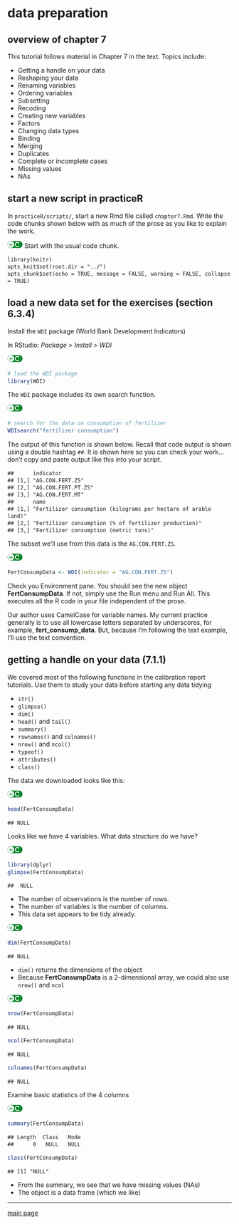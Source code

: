 
# data preparation

## overview of chapter 7

This tutorial follows material in Chapter 7 in the text. Topics include:

  - Getting a handle on your data
  - Reshaping your data
  - Renaming variables
  - Ordering variables
  - Subsetting
  - Recoding
  - Creating new variables
  - Factors
  - Changing data types
  - Binding
  - Merging
  - Duplicates
  - Complete or incomplete cases
  - Missing values
  - NAs

## start a new script in practiceR

In `practiceR/scripts/`, start a new Rmd file called `chapter7.Rmd`.
Write the code chunks shown below with as much of the prose as you like
to explain the work.

![](../resources/images/code-icon.png)<!-- --> Start with the usual code
chunk.

    library(knitr)
    opts_knit$set(root.dir = "../")
    opts_chunk$set(echo = TRUE, message = FALSE, warning = FALSE, collapse = TRUE)

## load a new data set for the exercises (section 6.3.4)

Install the `WDI` package (World Bank Development Indicators)

In RStudio: *Package \> Install \> WDI*

![](../resources/images/code-icon.png)<!-- -->

``` r
# load the WDI package 
library(WDI)
```

The `WDI` package includes its own search function.

![](../resources/images/code-icon.png)<!-- -->

``` r
# search for the data on consumption of fertilizer
WDIsearch("fertilizer consumption") 
```

The output of this function is shown below. Recall that code output is
shown using a double hashtag `##`. It is shown here so you can check
your work…don’t copy and paste output like this into your script.

    ##      indicator          
    ## [1,] "AG.CON.FERT.ZS"   
    ## [2,] "AG.CON.FERT.PT.ZS"
    ## [3,] "AG.CON.FERT.MT"   
    ##      name                                                           
    ## [1,] "Fertilizer consumption (kilograms per hectare of arable land)"
    ## [2,] "Fertilizer consumption (% of fertilizer production)"          
    ## [3,] "Fertilizer consumption (metric tons)"

The subset we’ll use from this data is the `AG.CON.FERT.ZS`.

![](../resources/images/code-icon.png)<!-- -->

``` r
FertConsumpData <- WDI(indicator = "AG.CON.FERT.ZS")
```

Check you Environment pane. You should see the new object
**FertConsumpData**. If not, simply use the Run menu and Run All. This
executes all the R code in your file independent of the prose.

Our author uses CamelCase for variable names. My current practice
generally is to use all lowercase letters separated by underscores, for
example, **fert\_consump\_data**. But, because I’m following the text
example, I’ll use the text convention.

## getting a handle on your data (7.1.1)

We covered most of the following functions in the calibration report
tutorials. Use them to study your data before starting any data tidying

  - `str()`
  - `glimpse()`
  - `dim()`
  - `head()` and `tail()`
  - `summary()`
  - `rownames()` and `colnames()`
  - `nrow()` and `ncol()`
  - `typeof()`
  - `attributes()`
  - `class()`

The data we downloaded looks like this:

![](../resources/images/code-icon.png)<!-- -->

``` r
head(FertConsumpData)
```

    ## NULL

Looks like we have 4 variables. What data structure do we have?

![](../resources/images/code-icon.png)<!-- -->

``` r
library(dplyr)
glimpse(FertConsumpData)
```

    ##  NULL

  - The number of observations is the number of rows.
  - The number of variables is the number of columns.
  - This data set appears to be tidy already.

![](../resources/images/code-icon.png)<!-- -->

``` r
dim(FertConsumpData)
```

    ## NULL

  - `dim()` returns the dimensions of the object
  - Because **FertConsumpData** is a 2-dimensional array, we could also
    use `nrow()` and `ncol`

![](../resources/images/code-icon.png)<!-- -->

``` r
nrow(FertConsumpData)
```

    ## NULL

``` r
ncol(FertConsumpData)
```

    ## NULL

``` r
colnames(FertConsumpData)
```

    ## NULL

Examine basic statistics of the 4 columns

![](../resources/images/code-icon.png)<!-- -->

``` r
summary(FertConsumpData)
```

    ## Length  Class   Mode 
    ##      0   NULL   NULL

``` r
class(FertConsumpData)
```

    ## [1] "NULL"

  - From the summary, we see that we have missing values (NAs)
  - The object is a data frame (which we like)

-----

[main page](../README.md)
